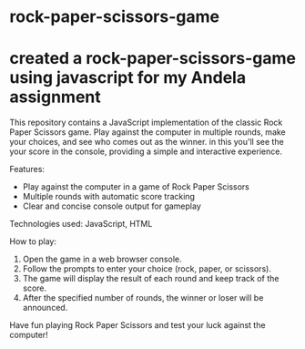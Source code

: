 # rock-paper-scissors-game

# created a rock-paper-scissors-game using javascript for my Andela assignment 

This repository contains a JavaScript implementation of the classic Rock Paper Scissors game. Play against the computer in multiple rounds, make your choices, and see who comes out as the winner. in this you'll see the your score in the console, providing a simple and interactive experience.

Features:
- Play against the computer in a game of Rock Paper Scissors
- Multiple rounds with automatic score tracking
- Clear and concise console output for gameplay

Technologies used: JavaScript, HTML

How to play:
1. Open the game in a web browser console.
2. Follow the prompts to enter your choice (rock, paper, or scissors).
3. The game will display the result of each round and keep track of the score.
4. After the specified number of rounds, the winner or loser will be announced.

Have fun playing Rock Paper Scissors and test your luck against the computer!

